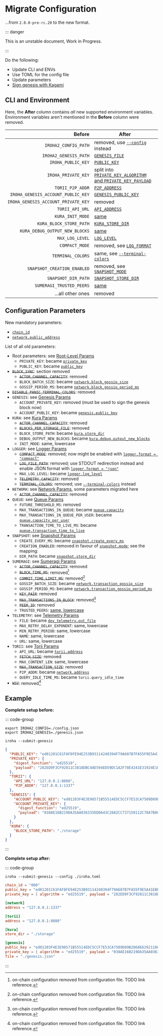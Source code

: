 <script setup>
import MigrationSnapshotModeTable from './MigrationSnapshotModeTable.vue'
</script>

# Migrate Configuration

...from `2.0.0-pre-rc.20` to the new format.

::: danger

This is an unstable document, Work in Progress.

:::

Do the following:

- Update CLI and ENVs
- Use TOML for the config file
- Update parameters
- [Sign genesis with Kagami](../genesis.md)

## CLI and Environment

Here, the **After** column contains _all_ new supported environment
variables. Environment variables aren't mentioned in the **Before** column
were removed.

|                              Before | After                                                                                  |
| ----------------------------------: |----------------------------------------------------------------------------------------|
|                `IROHA2_CONFIG_PATH` | removed, use [`--config`](../irohad-cli#arg-config) instead                            |
|               `IROHA2_GENESIS_PATH` | [`GENESIS_FILE`](params#param-genesis-file)                                            |
|                  `IROHA_PUBLIC_KEY` | [`PUBLIC_KEY`](params#param-public-key)                                                |
|                 `IROHA_PRIVATE_KEY` | split into [`PRIVATE_KEY_ALGORITHM` and `PRIVATE_KEY_PAYLOAD`](params#param-private-key) |
|                    `TORII_P2P_ADDR` | [`P2P_ADDRESS`](params#param-network-address)                                          |
|  `IROHA_GENESIS_ACCOUNT_PUBLIC_KEY` | [`GENESIS_PUBLIC_KEY`](params#param-genesis-public-key)                                |
| `IROHA_GENESIS_ACCOUNT_PRIVATE_KEY` | removed                                                                                |
|                     `TORII_API_URL` | [`API_ADDRESS`](params#param-torii-address)                                            |
|                    `KURA_INIT_MODE` | [same](params#param-kura-init-mode)                                                    |
|             `KURA_BLOCK_STORE_PATH` | [`KURA_STORE_DIR`](params#param-kura-store-dir)                                        |
|      `KURA_DEBUG_OUTPUT_NEW_BLOCKS` | [same](params#param-kura-debug-output-new-blocks)                                      |
|                     `MAX_LOG_LEVEL` | [`LOG_LEVEL`](params#param-logger-level)                                               |
|                      `COMPACT_MODE` | removed, see [`LOG_FORMAT`](params#param-logger-format)                                |
|                   `TERMINAL_COLORS` | same, see [`--terminal-colors`](../irohad-cli#arg-terminal-colors)                     |
|         `SNAPSHOT_CREATION_ENABLED` | removed, see [`SNAPSHOT_MODE`](params#param-snapshot-mode)                             |
|                 `SNAPSHOT_DIR_PATH` | [`SNAPSHOT_STORE_DIR`](params#param-snapshot-store-dir)                                |
|            `SUMERAGI_TRUSTED_PEERS` | [same](params#param-trusted-peers)                                                     |
|                   ...all other ones | removed                                                                                |

## Configuration Parameters

New mandatory parameters:

- [`chain_id`](params#param-chain-id)
- [`network.public_address`](./params.md#param-network-public-address)

List of all old parameters:

- Root parameters: see [Root-Level Params](params#root)
  - `PRIVATE_KEY`: became [`private_key`](params#param-private-key)
  - `PUBLIC_KEY`: became [`public_key`](params#param-public-key)
- ~~`BLOCK_SYNC`~~: section removed
  - ~~`ACTOR_CHANNEL_CAPACITY`~~: removed
  - `BLOCK_BATCH_SIZE`: became
    [`network.block_gossip_size`](params#param-network-block-gossip-size)
  - `GOSSIP_PERIOD_MS`: became
    [`network.block_gossip_period_ms`](params#param-network-block-gossip-period-ms)
- ~~`DISABLE_PANIC_TERMINAL_COLORS`~~: removed
- `GENESIS`: see [Genesis Params](params#genesis)
  - `ACCOUNT_PRIVATE_KEY`: removed (must be used to sign the genesis block now)
  - `ACCOUNT_PUBLIC_KEY`: became
    [`genesis.public_key`](params#param-genesis-public-key)
- `KURA`: see [Kura Params](params#kura)
  - ~~`ACTOR_CHANNEL_CAPACITY`~~: removed
  - ~~`BLOCKS_PER_STORAGE_FILE`~~: removed
  - `BLOCK_STORE_PATH`: became
    [`kura.store_dir`](params#param-kura-store-dir)
  - `DEBUG_OUTPUT_NEW_BLOCKS`: became
    [`kura.debug.output_new_blocks`](params#param-kura-debug-output-new-blocks)
  - `INIT_MODE`: same, lowercase
- `LOGGER`: see [Logger Params](params#logger)
  - ~~`COMPACT_MODE`~~: removed; now might be enabled with
    [`logger.format = "compact"`](params#param-logger-format)
  - ~~`LOG_FILE_PATH`~~: removed; use STDOUT redirection instead and enable
    JSON format with [`logger.format = "json"`](params#param-logger-format)
  - `MAX_LOG_LEVEL`: became [`logger.log_level`](params#param-logger-level)
  - ~~`TELEMETRY_CAPACITY`~~: removed
  - ~~`TERMINAL_COLORS`~~: removed; use [`--terminal-colors`](../irohad-cli#arg-terminal-colors)
    instead
- `NETWORK`: see [Network Params](params#network), some parameters migrated
  here
  - ~~`ACTOR_CHANNEL_CAPACITY`~~: removed
- `QUEUE`: see [Queue Params](params#queue)
  - `FUTURE_THRESHOLD_MS`: removed
  - `MAX_TRANSACTIONS_IN_QUEUE`: became
    [`queue.capacity`](params#param-queue-capacity)
  - `MAX_TRANSACTIONS_IN_QUEUE_PER_USER`: became
    [`queue.capacity_per_user`](params#param-queue-capacity-per-user)
  - `TRANSACTION_TIME_TO_LIVE_MS`: became
    [`queue.transaction_time_to_live`](params#param-queue-transaction-time-to-live-ms)
- `SNAPSHOT`: see [Snapshot Params](params#snapshot)
  - `CREATE_EVERY_MS`: became
    [`snapshot.create_every_ms`](params#param-snapshot-create-every-ms)
  - `CREATION_ENABLED`: removed in favour of
    [`snapshot.mode`](params#param-snapshot-mode); see the mapping:
    <MigrationSnapshotModeTable />
  - `DIR_PATH`: became
    [`snapshot.store_dir`](params#param-snapshot-store-dir)
- `SUMERAGI`: see [Sumeragi Params](params#sumeragi)
  - ~~`ACTOR_CHANNEL_CAPACITY`~~: removed
  - ~~`BLOCK_TIME_MS`~~: removed[^1]
  - ~~`COMMIT_TIME_LIMIT_MS`~~: removed[^1]
  - `GOSSIP_BATCH_SIZE`: became
    [`network.transaction_gossip_size`](params#param-network-transaction-gossip-size)
  - `GOSSIP_PERIOD_MS`: became
    [`network.transaction_gossip_period_ms`](params#param-network-transaction-gossip-period-ms)
  - ~~`KEY_PAIR`~~: removed
  - ~~`MAX_TRANSACTIONS_IN_BLOCK`~~: removed[^1]
  - ~~`PEER_ID`~~: removed
  - `TRUSTED_PEERS`: [same, lowercase](params#param-trusted-peers)
- `TELEMETRY`: see [Telemetry Params](params#telemetry)
  - `FILE`: became [`dev_telemetry.out_file`](./params.md#param-dev-telemetry-out-file)
  - `MAX_RETRY_DELAY_EXPONENT`: same, lowercase
  - `MIN_RETRY_PERIOD`: same, lowercase
  - `NAME`: same, lowercase
  - `URL`: same, lowercase
- `TORII`: see [Torii Params](params#torii)
  - `API_URL`: became [`torii.address`](params#param-torii-address)
  - ~~`FETCH_SIZE`~~: removed
  - `MAX_CONTENT_LEN`: same, lowercase
  - ~~`MAX_TRANSACTION_SIZE`~~: removed
  - `P2P_ADDR`: became [`network.address`](params#param-network-address)
  - `QUERY_IDLE_TIME_MS`: became `torii.query_idle_time`
- ~~`WSV`~~: removed[^1]

[^1]: on-chain configuration removed from configuration file. TODO link reference.

## Example

**Complete setup before:**

::: code-group

```shell [CLI]
export IROHA2_CONFIG=./config.json
export IROHA2_GENESIS=./genesis.json

iroha --submit-genesis
```

```json [Configuration file]
{
  "PUBLIC_KEY": "ed01201C61FAF8FE94E253B93114240394F79A607B7FA55F9E5A41EBEC74B88055768B",
  "PRIVATE_KEY": {
    "digest_function": "ed25519",
    "payload": "282ED9F3CF92811C3818DBC4AE594ED59DC1A2F78E4241E31924E101D6B1FB831C61FAF8FE94E253B93114240394F79A607B7FA55F9E5A41EBEC74B88055768B"
  },
  "TORII": {
    "API_URL": "127.0.0.1:8080",
    "P2P_ADDR": "127.0.0.1:1337"
  },
  "GENESIS": {
    "ACCOUNT_PUBLIC_KEY": "ed01203F4E3E98571B55514EDC5CCF7E53CA7509D89B2868E62921180A6F57C2F4E255",
    "ACCOUNT_PRIVATE_KEY": {
      "digest_function": "ed25519",
      "payload": "038AE16B219DA35AA036335ED0A43C28A2CC737150112C78A7B8034B9D99C9023F4E3E98571B55514EDC5CCF7E53CA7509D89B2868E62921180A6F57C2F4E255"
    }
  },
  "KURA": {
    "BLOCK_STORE_PATH": "./storage"
  }
}
```

:::

**Complete setup after:**

::: code-group

```shell [CLI]
iroha --submit-genesis --config ./iroha.toml
```

```toml [Configuration file]
chain_id = "000"
public_key = "ed01201C61FAF8FE94E253B93114240394F79A607B7FA55F9E5A41EBEC74B88055768B"
private_key = { algorithm = "ed25519", payload = "282ED9F3CF92811C3818DBC4AE594ED59DC1A2F78E4241E31924E101D6B1FB831C61FAF8FE94E253B93114240394F79A607B7FA55F9E5A41EBEC74B88055768B" }

[network]
address = "127.0.0.1:1337"

[torii]
address = "127.0.0.1:8080"

[kura]
store_dir = "./storage"

[genesis]
public_key = "ed01203F4E3E98571B55514EDC5CCF7E53CA7509D89B2868E62921180A6F57C2F4E255"
private_key = { algorithm = "ed25519", payload = "038AE16B219DA35AA036335ED0A43C28A2CC737150112C78A7B8034B9D99C9023F4E3E98571B55514EDC5CCF7E53CA7509D89B2868E62921180A6F57C2F4E255" }
file = "./genesis.json"
```

:::
